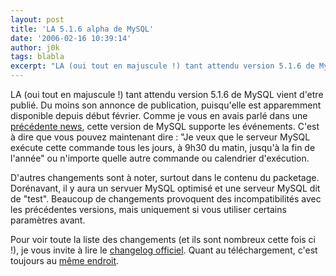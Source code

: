 ```yaml
---
layout: post
title: 'LA 5.1.6 alpha de MySQL'
date: '2006-02-16 10:39:14'
author: j0k
tags: blabla
excerpt: "LA (oui tout en majuscule !) tant attendu version 5.1.6 de MySQL vient d'etre publié. Du moins son annonce de publication, puisqu'elle est apparemment disponible depuis début février.     \nComme je vous en avais parlé dans une [précédente news](http://www.j0k3r.net/news-mysql-5-1-5-alpha-1014.html), cette version de MySQL supporte les événements. C'est à      …"
---
```


LA (oui tout en majuscule !) tant attendu version 5.1.6 de MySQL vient d'etre publié. Du moins son annonce de publication, puisqu'elle est apparemment disponible depuis début février.
Comme je vous en avais parlé dans une [précédente news](http://www.j0k3r.net/news-mysql-5-1-5-alpha-1014.html), cette version de MySQL supporte les événements. C'est à dire que vous pouvez maintenant dire : &quot;Je veux que le serveur MySQL exécute cette commande tous les jours, à 9h30 du matin, jusqu'à la fin de l'année&quot; ou n'importe quelle autre commande ou calendrier d'exécution.

D'autres changements sont à noter, surtout dans le contenu du packetage. Dorénavant, il y aura un servuer MySQL optimisé et une serveur MySQL dit de &quot;test&quot;.   Beaucoup de changements provoquent des incompatibilités avec les précédentes versions, mais uniquement si vous utiliser certains paramètres avant.

Pour voir toute la liste des changements (et ils sont nombreux cette fois ci !), je vous invite à lire le [changelog officiel](http://dev.mysql.com/doc/refman/5.1/en/news-5-1-6.html). Quant au téléchargement, c'est toujours au [même endroit](http://dev.mysql.com/downloads/mysql/5.1.html).
